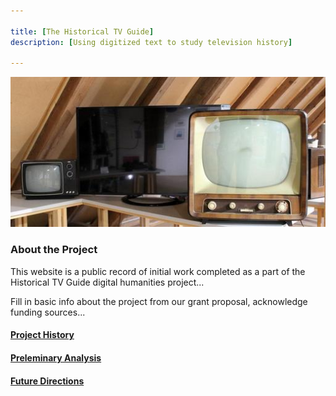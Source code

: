 ```yaml
---

title: [The Historical TV Guide]
description: [Using digitized text to study television history]

---
```


![tv_retro](/assets/img/tv_retro.jpg)

### About the Project

This website is a public record of initial work completed as a part of the Historical TV Guide digital humanities project...

Fill in basic info about the project from our grant proposal, acknowledge funding sources...

#### [Project History](/Historical-TV-Guide/history)

#### [Preleminary Analysis](/Historical-TV-Guide/analysis)

#### [Future Directions](/Historical-TV-Guide/future)
